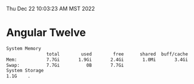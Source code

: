 Thu Dec 22 10:03:23 AM MST 2022

# Angular Twelve

```bash
System Memory
               total        used        free      shared  buff/cache   available
Mem:           7.7Gi       1.9Gi       2.4Gi       1.0Mi       3.4Gi       5.5Gi
Swap:          7.7Gi          0B       7.7Gi
System Storage
1.1G	.
```
```bash

